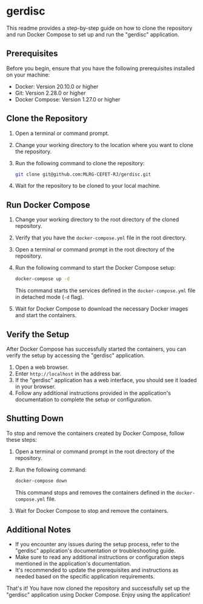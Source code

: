 # gerdisc

This readme provides a step-by-step guide on how to clone the repository and run Docker Compose to set up and run the "gerdisc" application.

## Prerequisites

Before you begin, ensure that you have the following prerequisites installed on your machine:

- Docker: Version 20.10.0 or higher
- Git: Version 2.28.0 or higher
- Docker Compose: Version 1.27.0 or higher

## Clone the Repository

1. Open a terminal or command prompt.
2. Change your working directory to the location where you want to clone the repository.
3. Run the following command to clone the repository:

   ```bash
   git clone git@github.com:MLRG-CEFET-RJ/gerdisc.git
   ```

4. Wait for the repository to be cloned to your local machine.

## Run Docker Compose

1. Change your working directory to the root directory of the cloned repository.
2. Verify that you have the `docker-compose.yml` file in the root directory.
3. Open a terminal or command prompt in the root directory of the repository.
4. Run the following command to start the Docker Compose setup:

   ```bash
   docker-compose up -d
   ```

   This command starts the services defined in the `docker-compose.yml` file in detached mode (`-d` flag).

5. Wait for Docker Compose to download the necessary Docker images and start the containers.

## Verify the Setup

After Docker Compose has successfully started the containers, you can verify the setup by accessing the "gerdisc" application.

1. Open a web browser.
2. Enter `http://localhost` in the address bar.
3. If the "gerdisc" application has a web interface, you should see it loaded in your browser.
4. Follow any additional instructions provided in the application's documentation to complete the setup or configuration.

## Shutting Down

To stop and remove the containers created by Docker Compose, follow these steps:

1. Open a terminal or command prompt in the root directory of the repository.
2. Run the following command:

   ```bash
   docker-compose down
   ```

   This command stops and removes the containers defined in the `docker-compose.yml` file.

3. Wait for Docker Compose to stop and remove the containers.

## Additional Notes

- If you encounter any issues during the setup process, refer to the "gerdisc" application's documentation or troubleshooting guide.
- Make sure to read any additional instructions or configuration steps mentioned in the application's documentation.
- It's recommended to update the prerequisites and instructions as needed based on the specific application requirements.

That's it! You have now cloned the repository and successfully set up the "gerdisc" application using Docker Compose. Enjoy using the application!
